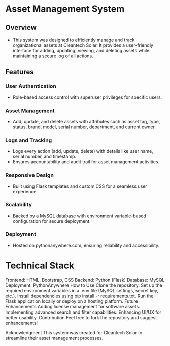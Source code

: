 # Asset Management System
## Overview
* This system was designed to efficiently manage and track organizational assets at Cleantech Solar. It provides a user-friendly interface for adding, updating, viewing, and deleting assets while maintaining a secure log of all actions.

## Features
### User Authentication
* Role-based access control with superuser privileges for specific users.

### Asset Management
* Add, update, and delete assets with attributes such as asset tag, type, status, brand, model, serial number, department, and current owner.

### Logs and Tracking
* Logs every action (add, update, delete) with details like user name, serial number, and timestamp.
* Ensures accountability and audit trail for asset management activities.

### Responsive Design
* Built using Flask templates and custom CSS for a seamless user experience.

### Scalability
* Backed by a MySQL database with environment variable-based configuration for secure deployment.

### Deployment
* Hosted on pythonanywhere.com, ensuring reliability and accessibility.

# Technical Stack
Frontend: HTML, Bootstrap, CSS
Backend: Python (Flask)
Database: MySQL
Deployment: PythonAnywhere
How to Use
Clone the repository.
Set up the required environment variables in a .env file (MySQL settings, secret key, etc.).
Install dependencies using pip install -r requirements.txt.
Run the Flask application locally or deploy on a hosting platform.
Future Enhancements
Adding license management for software assets.
Implementing advanced search and filter capabilities.
Enhancing UI/UX for better usability.
Contribution
Feel free to fork the repository and suggest enhancements!

Acknowledgment
This system was created for Cleantech Solar to streamline their asset management processes.
